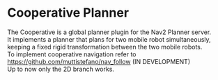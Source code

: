 # Cooperative Planner

The Cooperative is a global planner plugin for the Nav2 Planner server.   
It implements a planner that plans for two mobile robot simultaneously, keeping a fixed rigid transformation between the two mobile robots.   
To implement cooperative navigation refer to https://github.com/muttistefano/nav_follow (IN DEVELOPMENT)   
Up to now only the 2D branch works.   